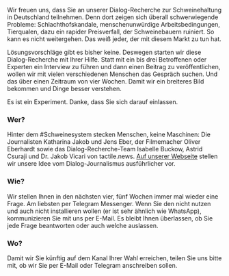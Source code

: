 Wir freuen uns, dass Sie an unserer Dialog-Recherche zur Schweinehaltung in Deutschland teilnehmen. Denn dort zeigen sich überall schwerwiegende Probleme: Schlachthofskandale, menschenunwürdige Arbeitsbedingungen, Tierqualen, dazu ein rapider Preisverfall, der Schweinebauern ruiniert. So kann es nicht weitergehen. Das weiß jeder, der mit diesem Markt zu tun hat.

Lösungsvorschläge gibt es bisher keine. Deswegen starten wir diese Dialog-Recherche mit Ihrer Hilfe. Statt mit ein bis drei Betroffenen oder Experten ein Interview zu führen und dann einen Beitrag zu veröffentlichen, wollen wir mit vielen verschiedenen Menschen das Gespräch suchen. Und das über einen Zeitraum von vier Wochen. Damit wir ein breiteres Bild bekommen und Dinge besser verstehen.

Es ist ein Experiment. Danke, dass Sie sich darauf einlassen.

### Wer?
Hinter dem #Schweinesystem stecken Menschen, keine Maschinen: Die Journalisten Katharina Jakob und Jens Eber, der Filmemacher Oliver Eberhardt sowie das Dialog-Recherche-Team Isabelle Buckow, Astrid Csuraji und Dr. Jakob Vicari von tactile.news. [Auf unserer Webseite](https://tactile.news/ueber-uns) stellen wir unsere Idee vom Dialog-Journalismus ausführlicher vor.

### Wie?
Wir stellen Ihnen in den nächsten vier, fünf Wochen immer mal wieder eine Frage. Am liebsten per Telegram Messenger. Wenn Sie den nicht nutzen und auch nicht installieren wollen (er ist sehr ähnlich wie WhatsApp), kommunizieren Sie mit uns per E-Mail. Es bleibt Ihnen überlassen, ob Sie jede Frage beantworten oder auch welche auslassen.

### Wo?
Damit wir Sie künftig auf dem Kanal Ihrer Wahl erreichen, teilen Sie uns bitte mit, ob wir Sie per E-Mail oder Telegram anschreiben sollen.
